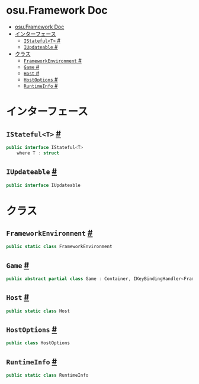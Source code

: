# osu.Framework Doc
- [osu.Framework Doc](#osuframework-doc)
- [インターフェース](#インターフェース)
  - [`IStateful<T>` #](#istatefult-)
  - [`IUpdateable` #](#iupdateable-)
- [クラス](#クラス)
  - [`FrameworkEnvironment` #](#frameworkenvironment-)
  - [`Game` #](#game-)
  - [`Host` #](#host-)
  - [`HostOptions` #](#hostoptions-)
  - [`RuntimeInfo` #](#runtimeinfo-)

# インターフェース
## `IStateful<T>` [#](https://github.com/ppy/osu-framework/blob/master/osu.Framework/IStateful.cs#L12)
```csharp
public interface IStateful<T>
    where T : struct
```

## `IUpdateable` [#](https://github.com/ppy/osu-framework/blob/master/osu.Framework/IUpdateable.cs#L6)
```csharp
public interface IUpdateable
```

# クラス
## `FrameworkEnvironment` [#](https://github.com/ppy/osu-framework/blob/master/osu.Framework/FrameworkEnvironment.cs#L9)
```csharp
public static class FrameworkEnvironment
```

## `Game` [#](https://github.com/ppy/osu-framework/blob/master/osu.Framework/Game.cs#L31)
```csharp
public abstract partial class Game : Container, IKeyBindingHandler<FrameworkAction>, IKeyBindingHandler<PlatformAction>, IHandleGlobalKeyboardInput
```

## `Host` [#](https://github.com/ppy/osu-framework/blob/master/osu.Framework/Host.cs#L15)
```csharp
public static class Host
```

## `HostOptions` [#](https://github.com/ppy/osu-framework/blob/master/osu.Framework/HostOptions.cs#L11)
```csharp
public class HostOptions
```

## `RuntimeInfo` [#](https://github.com/ppy/osu-framework/blob/master/osu.Framework/RuntimeInfo.cs#L10)
```csharp
public static class RuntimeInfo
```
